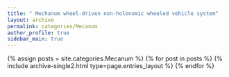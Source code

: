 ```yaml
---
title: " Mechanum wheel-driven non-holonomic wheeled vehicle system"
layout: archive
permalink: categories/Mecanum
author_profile: true
sidebar_main: true
---
```



{% assign posts = site.categories.Mecanum %}
{% for post in posts %} {% include archive-single2.html type=page.entries_layout %} {% endfor %}